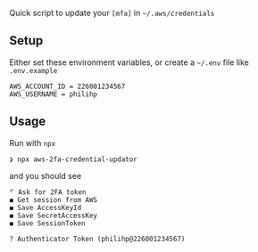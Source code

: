 Quick script to update your `[mfa]` in `~/.aws/credentials`

## Setup

Either set these environment variables, or create a `~/.env` file like `.env.example`

```
AWS_ACCOUNT_ID = 226001234567
AWS_USERNAME = philihp
```

## Usage

Run with `npx`

```
❯ npx aws-2fa-credential-updator
```

and you should see

```
⠋ Ask for 2FA token
◼ Get session from AWS
◼ Save AccessKeyId
◼ Save SecretAccessKey
◼ Save SessionToken

? Authenticator Token (philihp@226001234567)
```
